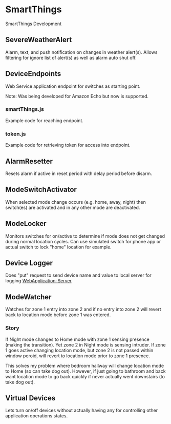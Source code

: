 # SmartThings
SmartThings Development

## SevereWeatherAlert

Alarm, text, and push notification on changes in weather alert(s). Allows filtering for ignore list of alert(s) as well as alarm auto shut off.

## DeviceEndpoints

Web Service application endpoint for switches as starting point.

Note: Was being developed for Amazon Echo but now is supported.

### smartThings.js

Example code for reaching endpoint.

### token.js

Example code for retrieving token for access into endpoint.

## AlarmResetter

Resets alarm if active in reset period with delay period before disarm.

## ModeSwitchActivator

When selected mode change occurs (e.g. home, away, night) then switch(es) are activated and in any other mode are deactivated.

## ModeLocker

Monitors switches for on/active to determine if mode does not get changed during normal location cycles. Can use simulated switch for phone app or actual switch to lock "home" location for example.

## Device Logger

Does "put" request to send device name and value to local server for logging [WebApplication-Server](https://github.com/justinlhudson/WebApplication-Server)

## ModeWatcher

Watches for zone 1 entry into zone 2 and if no entry into zone 2 will revert back to location mode before zone 1 was entered.

### Story

If Night mode changes to Home mode with zone 1 sensing presence (making the transition). Yet zone 2 in Night mode is sensing intruder.  If zone 1 goes active changing location mode, but zone 2 is not passed within window peroid, will revert to location mode prior to zone 1 presence.  

This solves my problem where bedroom hallway will change location mode to Home (so can take dog out).  However, if just going to bathroom and back want location mode to go back quickly if never actually went downstairs (to take dog out).

## Virtual Devices

Lets turn on/off devices without actually having any for controlling other application operations states.
